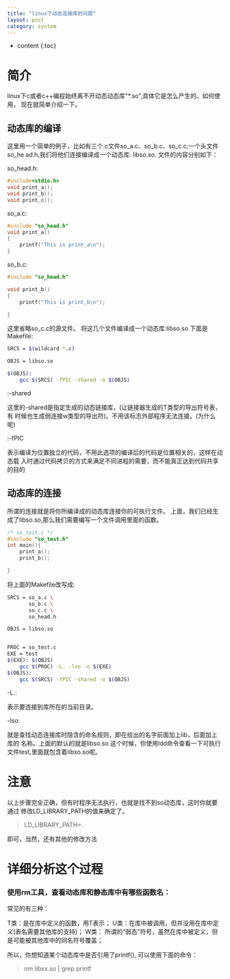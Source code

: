 ```yaml
---
title: "linux下动态连接库的问题"
layout: post
category: system
---
```


* content
{:toc}

# 简介
linux下c或者c++编程始终离不开动态动态库"*.so",具体它是怎么产生的、如何使用，
现在就简单介绍一下。

## 动态库的编译
这里用一个简单的例子，比如有三个.c文件so_a.c、so_b.c、so_c.c;一个头文件so_he
ad.h,我们将他们连接编译成一个动态库: libso.so.
文件的内容分别如下：

so_head.h:

```c
#include<stdio.h>
void print_a();
void print_b();
void print_c();
```
so_a.c:

```c
#include "so_head.h"
void print_a()
{
	printf("This is print_a\n");
}
```
so_b.c:

```c
#include "so_head.h"

void print_b()
{
	printf("This is print_b\n");

}

```
这里省略so_c.c的源文件。
将这几个文件编译成一个动态库:libso.so
下面是Makefile:

```bash
SRCS = $(wildcard *.c)

OBJS = libso.so

$(OBJS):
	gcc $(SRCS) -fPIC -shared -o $(OBJS)
```

:-shared

这里的-shared是指定生成的动态链接库，(让链接器生成的T类型的导出符号表，有
时候也生成弱连接w类型的导出符)。不用该标志外部程序无法连接。(为什么呢)

:-fPIC

表示编译为位置独立的代码，不用此选项的编译后的代码是位置相关的，这样在动态载
入时通过代码拷贝的方式来满足不同进程的需要，而不能真正达到代码共享的目的

## 动态库的连接
所谓的连接就是将你所编译成的动态库连接你的可执行文件。
上面，我们已经生成了libso.so,那么我们需要编写一个文件调用里面的函数。


```c
/* so_test.c */
#include "so_test.h"
int main(){
	print_a();
	print_b();

}
```

将上面的Makefile改写成:

```bash
SRCS = so_a.c \
       so_b.c \
       so_c.c \
       so_head.h

OBJS = libso.so


PROC = so_test.c
EXE = test
$(EXE): $(OBJS)
	gcc $(PROC) -L. -lso -o $(EXE)
$(OBJS):
	gcc $(SRCS) -fPIC -shared -o $(OBJS)


```
-L.: 

表示要连接到库所在的当前目录。

-lso:

就是查找动态连接库时隐含的命名规则，即在给出的名字前面加上lib，后面加上库的
名称。上面的默认的就是libso.so
这个时候，你使用ldd命令查看一下可执行文件test,里面就包含着libso.so呢。

# 注意
以上步骤完全正确，但有时程序无法执行，也就是找不到so动态库，这时你就要通过
修改LD_LIBRARY_PATH的值来确定了。

>LD_LIBRARY_PATH=.

即可，当然，还有其他的修改方法

# 详细分析这个过程

### 使用rm工具，查看动态库和静态库中有哪些函数名：

常见的有三种：

T类：是在库中定义的函数，用T表示；
U类：在库中被调用，但并没用在库中定义(表名需要其他库的支持)；
W类： 所谓的“弱态”符号，虽然在库中被定义，但是可能被其他库中的同名符号覆盖；

所以，你想知道某个动态库中是否引用了printf(), 可以使用下面的命令：

> nm libxx.so | grep printf




